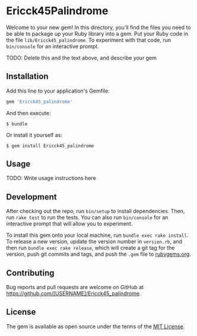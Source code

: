 # Ericck45Palindrome

Welcome to your new gem! In this directory, you'll find the files you need to be able to package up your Ruby library into a gem. Put your Ruby code in the file `lib/Ericck45_palindrome`. To experiment with that code, run `bin/console` for an interactive prompt.

TODO: Delete this and the text above, and describe your gem

## Installation

Add this line to your application's Gemfile:

```ruby
gem 'Ericck45_palindrome'
```

And then execute:

    $ bundle

Or install it yourself as:

    $ gem install Ericck45_palindrome

## Usage

TODO: Write usage instructions here

## Development

After checking out the repo, run `bin/setup` to install dependencies. Then, run `rake test` to run the tests. You can also run `bin/console` for an interactive prompt that will allow you to experiment.

To install this gem onto your local machine, run `bundle exec rake install`. To release a new version, update the version number in `version.rb`, and then run `bundle exec rake release`, which will create a git tag for the version, push git commits and tags, and push the `.gem` file to [rubygems.org](https://rubygems.org).

## Contributing

Bug reports and pull requests are welcome on GitHub at https://github.com/[USERNAME]/Ericck45_palindrome.

## License

The gem is available as open source under the terms of the [MIT License](https://opensource.org/licenses/MIT).
